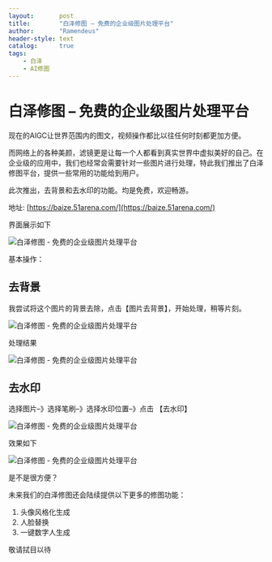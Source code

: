 ```yaml
---
layout:       post
title:        "白泽修图 – 免费的企业级图片处理平台"
author:       "Ramendeus"
header-style: text
catalog:      true
tags:
    - 白泽
    - AI修图
---
```


白泽修图 – 免费的企业级图片处理平台
=============================


现在的AIGC让世界范围内的图文，视频操作都比以往任何时刻都更加方便。

而网络上的各种美颜，滤镜更是让每一个人都看到真实世界中虚拟美好的自己。在企业级的应用中，我们也经常会需要针对一些图片进行处理，特此我们推出了白泽修图平台，提供一些常用的功能给到用户。

此次推出，去背景和去水印的功能。均是免费，欢迎畅游。

地址: [https://baize.51arena.com/](https://baize.51arena.com/)

界面展示如下

![白泽修图 - 免费的企业级图片处理平台](https://www.shxcj.com/wp-content/uploads/2025/02/7f2b3dcf-c60e-44a7-80ae-d733437340e5.png)

基本操作：

## 去背景

我尝试将这个图片的背景去除，点击【图片去背景】，开始处理，稍等片刻。

![白泽修图 - 免费的企业级图片处理平台](https://www.shxcj.com/wp-content/uploads/2025/02/4bb487a1-a2fa-420b-860a-80cc2906f63a.png)

处理结果

![白泽修图 - 免费的企业级图片处理平台](https://www.shxcj.com/wp-content/uploads/2025/02/be173b93-af28-4b17-9742-d66b57b1da93.png)

## 去水印

选择图片–》选择笔刷–》选择水印位置–》点击 【去水印】

![白泽修图 - 免费的企业级图片处理平台](https://www.shxcj.com/wp-content/uploads/2025/02/705b8871-bfcd-47cf-acc0-ca9989c6aa34.png)

效果如下

![白泽修图 - 免费的企业级图片处理平台](https://www.shxcj.com/wp-content/uploads/2025/02/74ee0ffb-3c8d-46dd-85aa-48ad33dd1be5.png)

是不是很方便？

未来我们的白泽修图还会陆续提供以下更多的修图功能：

1.  头像风格化生成
2.  人脸替换
3.  一键数字人生成

敬请拭目以待

